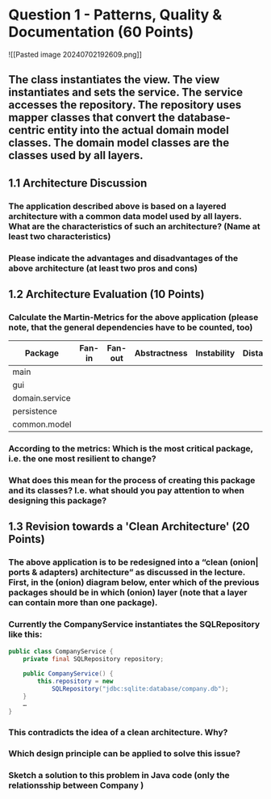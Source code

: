 
# Question 1 - Patterns, Quality & Documentation (60 Points)

![[Pasted image 20240702192609.png]]

## The class instantiates the view. The view instantiates and sets the service. The service  accesses the repository. The repository uses mapper classes that convert the database-centric entity into the actual domain model classes. The domain model classes are the classes used by all layers.

## 1.1 Architecture Discussion

### The application described above is based on a layered architecture with a common data model used by all layers. What are the characteristics of such an architecture? (Name at least two characteristics)


### Please indicate the advantages and disadvantages of the above architecture (at least two pros and cons)


## 1.2 Architecture Evaluation (10 Points)

### Calculate the Martin-Metrics for the above application (please note, that the general dependencies have to be counted, too)

| Package        | Fan-in | Fan-out | Abstractness | Instability | Distance |
| -------------- | ------ | ------- | ------------ | ----------- | -------- |
| main           |        |         |              |             |          |
| gui            |        |         |              |             |          |
| domain.service |        |         |              |             |          |
| persistence    |        |         |              |             |          |
| common.model   |        |         |              |             |          |

### According to the metrics: Which is the most critical package, i.e. the one most resilient to change?


### What does this mean for the process of creating this package and its classes? I.e. what should you pay attention to when designing this package?



## 1.3 Revision towards a 'Clean Architecture' (20 Points)

### The above application is to be redesigned into a “clean (onion| ports & adapters) architecture” as discussed in the lecture. First, in the (onion) diagram below, enter which of the previous packages should be in which (onion) layer (note that a layer can contain more than one package).


### Currently the CompanyService instantiates the SQLRepository like this:

```java
public class CompanyService { 
	private final SQLRepository repository; 
	
	public CompanyService() { 
		this.repository = new 
			SQLRepository("jdbc:sqlite:database/company.db"); 
	} 
	… 
}
```

### This contradicts the idea of a clean architecture. Why?

### Which design principle can be applied to solve this issue?


### Sketch a solution to this problem in Java code (only the  relationsship between Company )